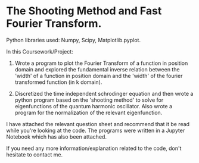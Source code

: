 # The Shooting Method and Fast Fourier Transform.

Python libraries used: Numpy, Scipy, Matplotlib.pyplot.

In this Coursework/Project:

1) Wrote a program to plot the Fourier Transform of a function in position domain and explored the fundamental inverse relation between the 'width' of a function in position domain and the 'width' of the fourier transformed function (in k domain).

2) Discretized the time independent schrodinger equation and then wrote a python program based on the 'shooting method' to solve for eigenfunctions of the quantum harmonic oscillator. Also wrote a program for the normalization of the relevant eigenfunction.

I have attached the relevant question sheet and recommend that it be read while you're looking at the code. The programs were written in a Jupyter Notebook which has also been attached.

If you need any more information/explanation related to the code, don't hesitate to contact me.
